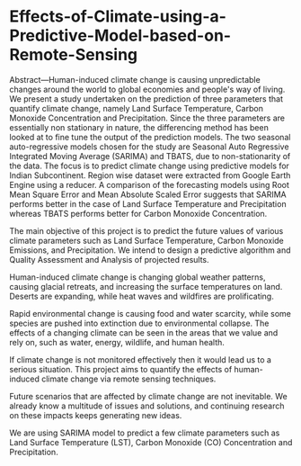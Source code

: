 # Effects-of-Climate-using-a-Predictive-Model-based-on-Remote-Sensing

Abstract—Human-induced climate change is causing unpredictable changes around the world to global economies and people's way of living. We present a study undertaken on the prediction of three parameters that quantify climate change, namely Land Surface Temperature, Carbon Monoxide Concentration and Precipitation. Since the three parameters are essentially non stationary in nature, the differencing method has been looked at to fine tune the output of the prediction models. The two seasonal auto-regressive models chosen for the study are Seasonal Auto Regressive Integrated Moving Average (SARIMA) and TBATS, due to non-stationarity of the data. The focus is to predict climate change using predictive models for Indian Subcontinent. Region wise dataset were extracted from Google Earth Engine using a reducer. A comparison of the forecasting models using Root Mean Square Error and Mean Absolute Scaled Error suggests that SARIMA performs better in the case of Land Surface Temperature and Precipitation whereas TBATS performs better for Carbon Monoxide Concentration.

The main objective of this project is to predict the future values of various climate parameters such as Land Surface Temperature, Carbon Monoxide Emissions, and Precipitation. We intend to design a predictive algorithm and Quality Assessment and Analysis of projected results.

Human-induced climate change is changing global weather patterns, causing glacial retreats, and increasing the surface temperatures on land. Deserts are expanding, while heat waves and wildfires are prolificating.

Rapid environmental change is causing food and water scarcity, while some species are pushed into extinction due to environmental collapse. The effects of a changing climate can be seen in the areas that we value and rely on, such as water, energy, wildlife, and human health.

If climate change is not monitored effectively then it would lead us to a serious situation. This project aims to quantify the effects of human-induced climate change via remote sensing techniques.

Future scenarios that are affected by climate change are not inevitable. We already know a multitude of issues and solutions, and continuing research on these impacts keeps generating new ideas.

We are using SARIMA model to predict a few climate parameters such as Land Surface Temperature (LST), Carbon Monoxide (CO) Concentration and Precipitation.
